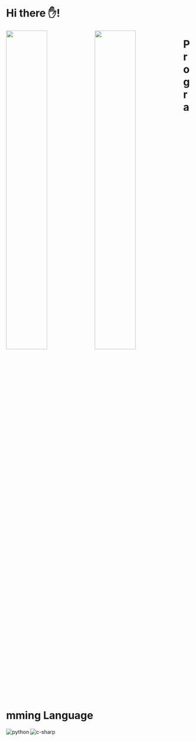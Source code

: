 # Hi there ✋!


<img align="left" width="47%" src="https://github-readme-stats.vercel.app/api?username=TimyVillarmia&show_icons=true&theme=dark" />

<img align="left" width="47%" src="https://github-readme-stats.vercel.app/api/top-langs/?username=TimyVillarmia&layout=compact)](https://github.com/TimyVillarmia/github-readme-stats" />


# Programming Language
<img align="left" alt="python" src="https://img.shields.io/badge/python-3670A0?style=for-the-badge&logo=python&logoColor=ffdd54" />
<img align="left" alt="c-sharp" src="https://img.shields.io/badge/c%23-%23239120.svg?style=for-the-badge&logo=c-sharp&logoColor=white" />



